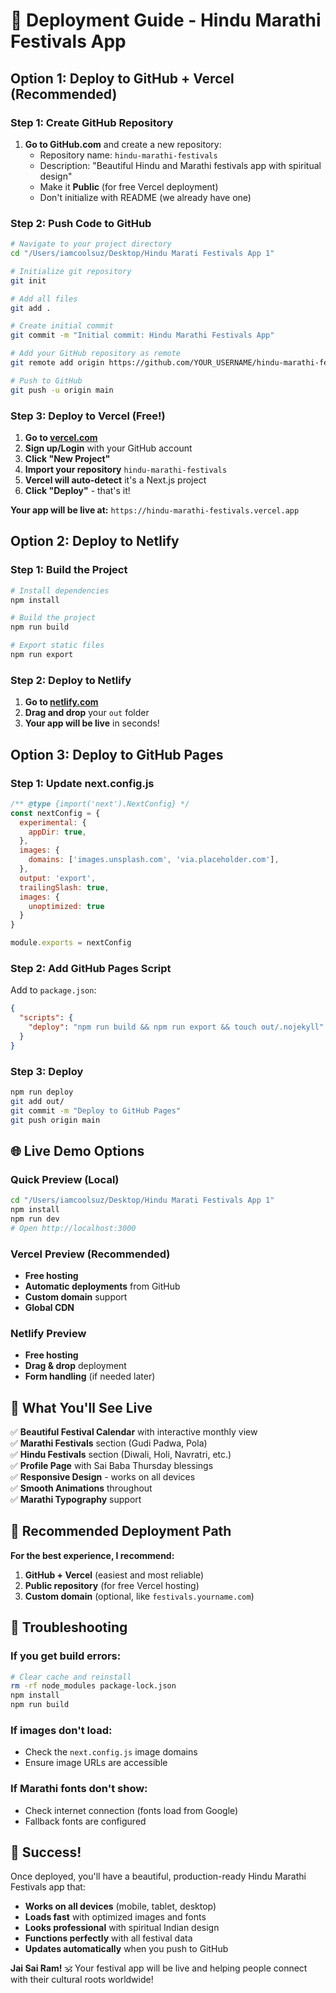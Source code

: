 # 🚀 Deployment Guide - Hindu Marathi Festivals App

## Option 1: Deploy to GitHub + Vercel (Recommended)

### Step 1: Create GitHub Repository

1. **Go to GitHub.com** and create a new repository:
   - Repository name: `hindu-marathi-festivals`
   - Description: "Beautiful Hindu and Marathi festivals app with spiritual design"
   - Make it **Public** (for free Vercel deployment)
   - Don't initialize with README (we already have one)

### Step 2: Push Code to GitHub

```bash
# Navigate to your project directory
cd "/Users/iamcoolsuz/Desktop/Hindu Marati Festivals App 1"

# Initialize git repository
git init

# Add all files
git add .

# Create initial commit
git commit -m "Initial commit: Hindu Marathi Festivals App"

# Add your GitHub repository as remote
git remote add origin https://github.com/YOUR_USERNAME/hindu-marathi-festivals.git

# Push to GitHub
git push -u origin main
```

### Step 3: Deploy to Vercel (Free!)

1. **Go to [vercel.com](https://vercel.com)**
2. **Sign up/Login** with your GitHub account
3. **Click "New Project"**
4. **Import your repository** `hindu-marathi-festivals`
5. **Vercel will auto-detect** it's a Next.js project
6. **Click "Deploy"** - that's it!

**Your app will be live at:** `https://hindu-marathi-festivals.vercel.app`

## Option 2: Deploy to Netlify

### Step 1: Build the Project

```bash
# Install dependencies
npm install

# Build the project
npm run build

# Export static files
npm run export
```

### Step 2: Deploy to Netlify

1. **Go to [netlify.com](https://netlify.com)**
2. **Drag and drop** your `out` folder
3. **Your app will be live** in seconds!

## Option 3: Deploy to GitHub Pages

### Step 1: Update next.config.js

```javascript
/** @type {import('next').NextConfig} */
const nextConfig = {
  experimental: {
    appDir: true,
  },
  images: {
    domains: ['images.unsplash.com', 'via.placeholder.com'],
  },
  output: 'export',
  trailingSlash: true,
  images: {
    unoptimized: true
  }
}

module.exports = nextConfig
```

### Step 2: Add GitHub Pages Script

Add to `package.json`:

```json
{
  "scripts": {
    "deploy": "npm run build && npm run export && touch out/.nojekyll"
  }
}
```

### Step 3: Deploy

```bash
npm run deploy
git add out/
git commit -m "Deploy to GitHub Pages"
git push origin main
```

## 🌐 Live Demo Options

### Quick Preview (Local)
```bash
cd "/Users/iamcoolsuz/Desktop/Hindu Marati Festivals App 1"
npm install
npm run dev
# Open http://localhost:3000
```

### Vercel Preview (Recommended)
- **Free hosting**
- **Automatic deployments** from GitHub
- **Custom domain** support
- **Global CDN**

### Netlify Preview
- **Free hosting**
- **Drag & drop** deployment
- **Form handling** (if needed later)

## 📱 What You'll See Live

✅ **Beautiful Festival Calendar** with interactive monthly view  
✅ **Marathi Festivals** section (Gudi Padwa, Pola)  
✅ **Hindu Festivals** section (Diwali, Holi, Navratri, etc.)  
✅ **Profile Page** with Sai Baba Thursday blessings  
✅ **Responsive Design** - works on all devices  
✅ **Smooth Animations** throughout  
✅ **Marathi Typography** support  

## 🎯 Recommended Deployment Path

**For the best experience, I recommend:**

1. **GitHub + Vercel** (easiest and most reliable)
2. **Public repository** (for free Vercel hosting)
3. **Custom domain** (optional, like `festivals.yourname.com`)

## 🔧 Troubleshooting

### If you get build errors:
```bash
# Clear cache and reinstall
rm -rf node_modules package-lock.json
npm install
npm run build
```

### If images don't load:
- Check the `next.config.js` image domains
- Ensure image URLs are accessible

### If Marathi fonts don't show:
- Check internet connection (fonts load from Google)
- Fallback fonts are configured

## 🎉 Success!

Once deployed, you'll have a beautiful, production-ready Hindu Marathi Festivals app that:

- **Works on all devices** (mobile, tablet, desktop)
- **Loads fast** with optimized images and fonts
- **Looks professional** with spiritual Indian design
- **Functions perfectly** with all festival data
- **Updates automatically** when you push to GitHub

**Jai Sai Ram!** 🕉️ Your festival app will be live and helping people connect with their cultural roots worldwide!
